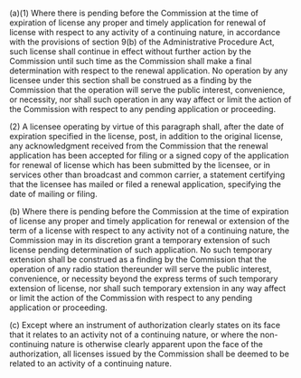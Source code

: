 (a)(1) Where there is pending before the Commission at the time of expiration of license any proper and timely application for renewal of license with respect to any activity of a continuing nature, in accordance with the provisions of section 9(b) of the Administrative Procedure Act, such license shall continue in effect without further action by the Commission until such time as the Commission shall make a final determination with respect to the renewal application. No operation by any licensee under this section shall be construed as a finding by the Commission that the operation will serve the public interest, convenience, or necessity, nor shall such operation in any way affect or limit the action of the Commission with respect to any pending application or proceeding.

(2) A licensee operating by virtue of this paragraph shall, after the date of expiration specified in the license, post, in addition to the original license, any acknowledgment received from the Commission that the renewal application has been accepted for filing or a signed copy of the application for renewal of license which has been submitted by the licensee, or in services other than broadcast and common carrier, a statement certifying that the licensee has mailed or filed a renewal application, specifying the date of mailing or filing.

(b) Where there is pending before the Commission at the time of expiration of license any proper and timely application for renewal or extension of the term of a license with respect to any activity not of a continuing nature, the Commission may in its discretion grant a temporary extension of such license pending determination of such application. No such temporary extension shall be construed as a finding by the Commission that the operation of any radio station thereunder will serve the public interest, convenience, or necessity beyond the express terms of such temporary extension of license, nor shall such temporary extension in any way affect or limit the action of the Commission with respect to any pending application or proceeding.

(c) Except where an instrument of authorization clearly states on its face that it relates to an activity not of a continuing nature, or where the non-continuing nature is otherwise clearly apparent upon the face of the authorization, all licenses issued by the Commission shall be deemed to be related to an activity of a continuing nature.

